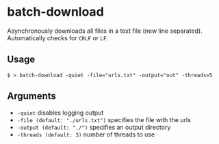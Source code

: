 # batch-download
Asynchronously downloads all files in a text file (new line separated).  
Automatically checks for `CRLF` or `LF`.  

## Usage
`$ > batch-download -quiet -file="urls.txt" -output="out" -threads=5`

## Arguments
- `-quiet` disables logging output
- `-file (default: "./urls.txt")` specifies the file with the urls
- `-output (default: "./")` specifies an output directory
- `-threads (default: 3)` number of threads to use